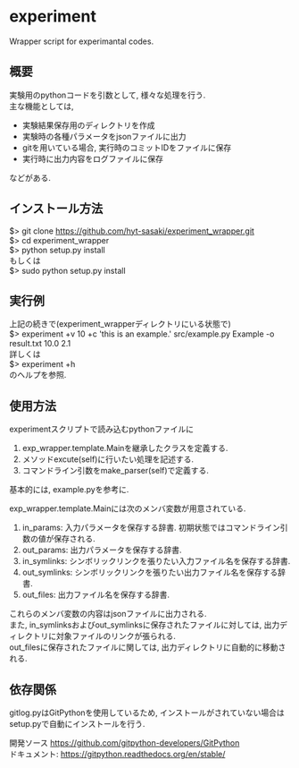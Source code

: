 # experiment
Wrapper script for experimantal codes.

## 概要
実験用のpythonコードを引数として, 様々な処理を行う.  
主な機能としては,  
- 実験結果保存用のディレクトリを作成
- 実験時の各種パラメータをjsonファイルに出力
- gitを用いている場合, 実行時のコミットIDをファイルに保存
- 実行時に出力内容をログファイルに保存

などがある.

## インストール方法
$> git clone https://github.com/hyt-sasaki/experiment_wrapper.git  
$> cd experiment_wrapper  
$> python setup.py install  
    もしくは  
$> sudo python setup.py install  

## 実行例
上記の続きで(experiment_wrapperディレクトリにいる状態で)  
$> experiment +v 10 +c 'this is an example.' src/example.py Example -o result.txt 10.0 2.1  
詳しくは  
$> experiment +h  
のヘルプを参照.

## 使用方法
experimentスクリプトで読み込むpythonファイルに  
1. exp_wrapper.template.Mainを継承したクラスを定義する.  
2. メソッドexcute(self)に行いたい処理を記述する.  
3. コマンドライン引数をmake_parser(self)で定義する.

基本的には, example.pyを参考に.  

exp_wrapper.template.Mainには次のメンバ変数が用意されている.  
1. in_params: 入力パラメータを保存する辞書. 初期状態ではコマンドライン引数の値が保存される.  
2. out_params: 出力パラメータを保存する辞書.  
3. in_symlinks: シンボリックリンクを張りたい入力ファイル名を保存する辞書.  
4. out_symlinks: シンボリックリンクを張りたい出力ファイル名を保存する辞書.  
5. out_files: 出力ファイル名を保存する辞書.  

これらのメンバ変数の内容はjsonファイルに出力される.  
また, in_symlinksおよびout_symlinksに保存されたファイルに対しては, 出力ディレクトリに対象ファイルのリンクが張られる.  
out_filesに保存されたファイルに関しては, 出力ディレクトリに自動的に移動される.  
## 依存関係
gitlog.pyはGitPythonを使用しているため,
インストールがされていない場合はsetup.pyで自動にインストールを行う.

開発ソース
https://github.com/gitpython-developers/GitPython  
ドキュメント:
https://gitpython.readthedocs.org/en/stable/
